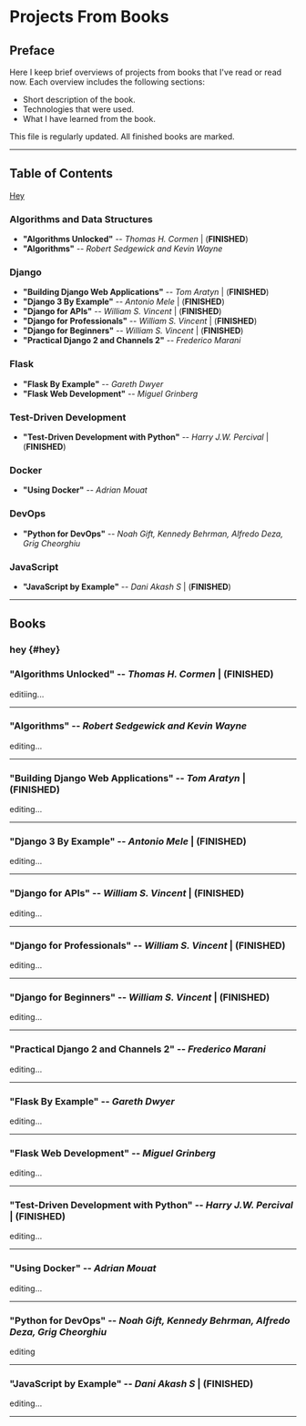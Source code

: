 # Projects From Books #

## Preface ##
Here I keep brief overviews of projects from books that I've read or read now.
Each overview includes the following sections:
* Short description of the book.
* Technologies that were used.
* What I have learned from the book.

This file is regularly updated. All finished books are marked.

- - -

## Table of Contents ##

[Hey](#hey)

### Algorithms and Data Structures ###
* __"Algorithms Unlocked"__ -- _Thomas H. Cormen_ | (**FINISHED**)
* __"Algorithms"__ -- _Robert Sedgewick and Kevin Wayne_

### Django ###
* __"Building Django Web Applications"__ -- _Tom Aratyn_ | (**FINISHED**)
* __"Django 3 By Example"__ -- _Antonio Mele_ | (**FINISHED**)
* __"Django for APIs"__ -- _William S. Vincent_ | (**FINISHED**)
* __"Django for Professionals"__ -- _William S. Vincent_ | (**FINISHED**)
* __"Django for Beginners"__ -- _William S. Vincent_ | (**FINISHED**)
* __"Practical Django 2 and Channels 2"__ -- _Frederico Marani_

### Flask ###
* __"Flask By Example"__ -- _Gareth Dwyer_
* __"Flask Web Development"__ -- _Miguel Grinberg_

### Test-Driven Development ###
* __"Test-Driven Development with Python"__ -- _Harry J.W. Percival_ | (**FINISHED**)

### Docker ###
* __"Using Docker"__ -- _Adrian Mouat_

### DevOps ###
* __"Python for DevOps"__ -- _Noah Gift, Kennedy Behrman, Alfredo Deza, Grig Cheorghiu_

### JavaScript ###
* __"JavaScript by Example"__ -- _Dani Akash S_ | (**FINISHED**)

- - -

## Books ##

### hey {#hey}
### __"Algorithms Unlocked"__ -- _Thomas H. Cormen_ | (**FINISHED**)
editiing...

- - -

### __"Algorithms"__ -- _Robert Sedgewick and Kevin Wayne_ ###
editing...

- - -

### __"Building Django Web Applications"__ -- _Tom Aratyn_ | (**FINISHED**) ###
editing...

- - -

### __"Django 3 By Example"__ -- _Antonio Mele_ | (**FINISHED**) ###
editing...

- - -

### __"Django for APIs"__ -- _William S. Vincent_ | (**FINISHED**) ###
editing...

- - -

### __"Django for Professionals"__ -- _William S. Vincent_ | (**FINISHED**) ###
editing...

- - -

### __"Django for Beginners"__ -- _William S. Vincent_ | (**FINISHED**) ###
editing...

- - -

### __"Practical Django 2 and Channels 2"__ -- _Frederico Marani_ ###
editing...

- - -

### __"Flask By Example"__ -- _Gareth Dwyer_ ###
editing...

- - -

### __"Flask Web Development"__ -- _Miguel Grinberg_ ###
editing...

- - -

### __"Test-Driven Development with Python"__ -- _Harry J.W. Percival_ | (**FINISHED**) ###
editing...

- - -

### __"Using Docker"__ -- _Adrian Mouat_ ###
editing...

- - -

### __"Python for DevOps"__ -- _Noah Gift, Kennedy Behrman, Alfredo Deza, Grig Cheorghiu_ ###
editing

- - -

### __"JavaScript by Example"__ -- _Dani Akash S_ | (**FINISHED**) ###
editing...

- - -
